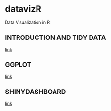 # datavizR
Data Visualization in R

## INTRODUCTION AND TIDY DATA
[link](https://github.com/frandiego/data_visualization_r/tree/master/introduction)

## GGPLOT
[link](https://github.com/frandiego/data_visualization_r/tree/master/ggplot)

## SHINYDASHBOARD
[link](https://github.com/frandiego/data_visualization_r/tree/master/shinydashboard)  


